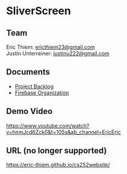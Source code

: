# SliverScreen

## Team
Eric Thiem: ericthiem23@gmail.com  
Justin Unterreiner: justinu222@gmail.com  

## Documents

* [Project Backlog](https://docs.google.com/document/d/11DvV1njQs8CdaQCJWYD69opp_8f9_RIstK877xYF1ac/edit?usp=sharing "Project Backlog")
* [Firebase Organization](https://docs.google.com/spreadsheets/d/1PFqeyEReFzd1gFmab118Kpt7bBAJovHyIl0JzZwMacE/edit?usp=sharing "Firebase Organization")

## Demo Video
https://www.youtube.com/watch?v=hnmJcd6Zck0&t=105s&ab_channel=EricEric

## URL (no longer supported)
https://eric-thiem.github.io/cs252website/
